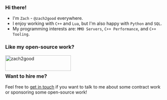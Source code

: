 ### Hi there!

- I'm `Zach` - `@zach2good` everywhere.
- I enjoy working with `C++` and `Lua`, but I'm also happy with `Python` and `SQL`.
- My programming interests are: `MMO Servers`, `C++ Performance`, and `C++ Tooling`.

### Like my open-source work?

<p><a href="https://ko-fi.com/zach2good"> <img align="left" src="https://cdn.ko-fi.com/cdn/kofi3.png?v=3" height="50" width="210" alt="zach2good" /></a></p></br></br>

### Want to hire me?

Feel free to [get in touch](https://zachtoogood.com/) if you want to talk to me about some contract work or sponsoring some open-source work!
